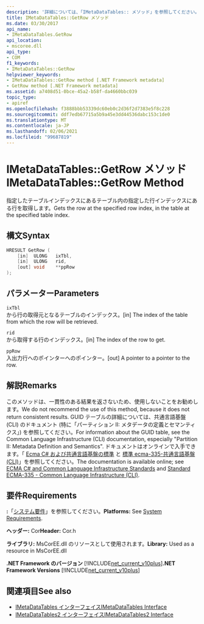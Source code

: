 ```yaml
---
description: '詳細については、「IMetaDataTables:: メソッド」を参照してください。'
title: IMetaDataTables::GetRow メソッド
ms.date: 03/30/2017
api_name:
- IMetaDataTables.GetRow
api_location:
- mscoree.dll
api_type:
- COM
f1_keywords:
- IMetaDataTables::GetRow
helpviewer_keywords:
- IMetaDataTables::GetRow method [.NET Framework metadata]
- GetRow method [.NET Framework metadata]
ms.assetid: a7408d51-0bce-45a2-b58f-da4660bbc039
topic_type:
- apiref
ms.openlocfilehash: f3888bbb53339dc60eb0c2d36f2d7383e5f8c228
ms.sourcegitcommit: ddf7edb67715a5b9a45e3dd44536dabc153c1de0
ms.translationtype: MT
ms.contentlocale: ja-JP
ms.lasthandoff: 02/06/2021
ms.locfileid: "99687819"
---
```

# <a name="imetadatatablesgetrow-method"></a><span data-ttu-id="a2bd8-103">IMetaDataTables::GetRow メソッド</span><span class="sxs-lookup"><span data-stu-id="a2bd8-103">IMetaDataTables::GetRow Method</span></span>

<span data-ttu-id="a2bd8-104">指定したテーブルインデックスにあるテーブル内の指定した行インデックスにある行を取得します。</span><span class="sxs-lookup"><span data-stu-id="a2bd8-104">Gets the row at the specified row index, in the table at the specified table index.</span></span>  
  
## <a name="syntax"></a><span data-ttu-id="a2bd8-105">構文</span><span class="sxs-lookup"><span data-stu-id="a2bd8-105">Syntax</span></span>  
  
```cpp  
HRESULT GetRow (
    [in]  ULONG   ixTbl,  
    [in]  ULONG   rid,  
    [out] void    **ppRow  
);  
```  
  
## <a name="parameters"></a><span data-ttu-id="a2bd8-106">パラメーター</span><span class="sxs-lookup"><span data-stu-id="a2bd8-106">Parameters</span></span>  

 `ixTbl`  
 <span data-ttu-id="a2bd8-107">から行の取得元となるテーブルのインデックス。</span><span class="sxs-lookup"><span data-stu-id="a2bd8-107">[in] The index of the table from which the row will be retrieved.</span></span>  
  
 `rid`  
 <span data-ttu-id="a2bd8-108">から取得する行のインデックス。</span><span class="sxs-lookup"><span data-stu-id="a2bd8-108">[in] The index of the row to get.</span></span>  
  
 `ppRow`  
 <span data-ttu-id="a2bd8-109">入出力行へのポインターへのポインター。</span><span class="sxs-lookup"><span data-stu-id="a2bd8-109">[out] A pointer to a pointer to the row.</span></span>  
  
## <a name="remarks"></a><span data-ttu-id="a2bd8-110">解説</span><span class="sxs-lookup"><span data-stu-id="a2bd8-110">Remarks</span></span>  

  <span data-ttu-id="a2bd8-111">このメソッドは、一貫性のある結果を返さないため、使用しないことをお勧めします。</span><span class="sxs-lookup"><span data-stu-id="a2bd8-111">We do not recommend the use of this method, because it does not return consistent results.</span></span> <span data-ttu-id="a2bd8-112">GUID テーブルの詳細については、共通言語基盤 (CLI) のドキュメント (特に「パーティション II: メタデータの定義とセマンティクス」) を参照してください。</span><span class="sxs-lookup"><span data-stu-id="a2bd8-112">For information about the GUID table, see the Common Language Infrastructure (CLI) documentation, especially "Partition II: Metadata Definition and Semantics".</span></span> <span data-ttu-id="a2bd8-113">ドキュメントはオンラインで入手できます。「 [Ecma C# および共通言語基盤の標準](../../../standard/components.md#applicable-standards) と [標準 ecma-335-共通言語基盤 (CLI)](http://www.ecma-international.org/publications/standards/Ecma-335.htm)」を参照してください。</span><span class="sxs-lookup"><span data-stu-id="a2bd8-113">The documentation is available online; see [ECMA C# and Common Language Infrastructure Standards](../../../standard/components.md#applicable-standards) and [Standard ECMA-335 - Common Language Infrastructure (CLI)](http://www.ecma-international.org/publications/standards/Ecma-335.htm).</span></span>  
  
## <a name="requirements"></a><span data-ttu-id="a2bd8-114">要件</span><span class="sxs-lookup"><span data-stu-id="a2bd8-114">Requirements</span></span>  

 <span data-ttu-id="a2bd8-115">**:**「[システム要件](../../get-started/system-requirements.md)」を参照してください。</span><span class="sxs-lookup"><span data-stu-id="a2bd8-115">**Platforms:** See [System Requirements](../../get-started/system-requirements.md).</span></span>  
  
 <span data-ttu-id="a2bd8-116">**ヘッダー:** Cor</span><span class="sxs-lookup"><span data-stu-id="a2bd8-116">**Header:** Cor.h</span></span>  
  
 <span data-ttu-id="a2bd8-117">**ライブラリ:** MsCorEE.dll のリソースとして使用されます。</span><span class="sxs-lookup"><span data-stu-id="a2bd8-117">**Library:** Used as a resource in MsCorEE.dll</span></span>  
  
 <span data-ttu-id="a2bd8-118">**.NET Framework のバージョン**  [!INCLUDE[net_current_v10plus](../../../../includes/net-current-v10plus-md.md)]</span><span class="sxs-lookup"><span data-stu-id="a2bd8-118">**.NET Framework Versions**  [!INCLUDE[net_current_v10plus](../../../../includes/net-current-v10plus-md.md)]</span></span>  
  
## <a name="see-also"></a><span data-ttu-id="a2bd8-119">関連項目</span><span class="sxs-lookup"><span data-stu-id="a2bd8-119">See also</span></span>

- [<span data-ttu-id="a2bd8-120">IMetaDataTables インターフェイス</span><span class="sxs-lookup"><span data-stu-id="a2bd8-120">IMetaDataTables Interface</span></span>](imetadatatables-interface.md)
- [<span data-ttu-id="a2bd8-121">IMetaDataTables2 インターフェイス</span><span class="sxs-lookup"><span data-stu-id="a2bd8-121">IMetaDataTables2 Interface</span></span>](imetadatatables2-interface.md)
